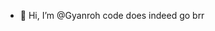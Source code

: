 - 👋 Hi, I’m @Gyanroh code does indeed go brr


<!---
Gyanroh/Gyanroh is a ✨ special ✨ repository because its `README.md` (this file) appears on your GitHub profile.
You can click the Preview link to take a look at your changes.
--->
